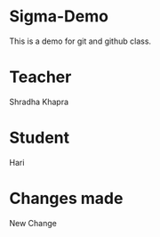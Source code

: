 # Sigma-Demo

This is a demo for git and github class.

# Teacher

Shradha Khapra

# Student

Hari

# Changes made

New Change
